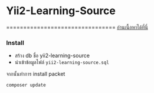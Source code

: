 
# Yii2-Learning-Source
================================
[อ่านเนื้อหาได้ที่นี่](https://github.com/dimpled/Yii2-Learning)

### Install
- สร้าง db ชื่อ yii2-learning-source
- นำเข้าข้อมูลไฟล์ `yii2-learning-source.sql`

จากนั้นทำการ install packet
```
composer update
```
